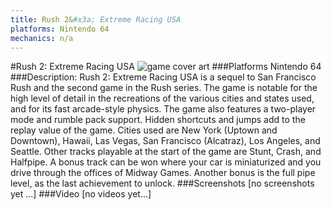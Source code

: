 ```yaml
---
title: Rush 2&#x3a; Extreme Racing USA
platforms: Nintendo 64
mechanics: n/a
---
```

#Rush 2: Extreme Racing USA
![game cover art](//images.igdb.com/igdb/image/upload/t_cover_big/orw7dk3zlmaslkixy2ms.jpg "Logo Title Text 1")
###Platforms
Nintendo 64
###Description:
Rush 2: Extreme Racing USA is a sequel to San Francisco Rush and the second game in the Rush series. 
The game is notable for the high level of detail in the recreations of the various cities and states used, and for its fast arcade-style physics. The game also features a two-player mode and rumble pack support. Hidden shortcuts and jumps add to the replay value of the game. 
Cities used are New York (Uptown and Downtown), Hawaii, Las Vegas, San Francisco (Alcatraz), Los Angeles, and Seattle. Other tracks playable at the start of the game are Stunt, Crash, and Halfpipe. A bonus track can be won where your car is miniaturized and you drive through the offices of Midway Games. Another bonus is the full pipe level, as the last achievement to unlock.
###Screenshots
[no screenshots yet ...]
###Video
[no videos yet...]
